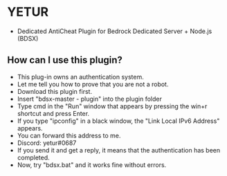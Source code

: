 # YETUR
- Dedicated AntiCheat Plugin for Bedrock Dedicated Server + Node.js (BDSX)

## How can I use this plugin?
- This plug-in owns an authentication system.
- Let me tell you how to prove that you are not a robot.
- Download this plugin first.
- Insert "bdsx-master - plugin" into the plugin folder
- Type cmd in the "Run" window that appears by pressing the win+r shortcut and press Enter.
- If you type "ipconfig" in a black window, the "Link Local IPv6 Address" appears.
- You can forward this address to me.
- Discord: yetur#0687
- If you send it and get a reply, it means that the authentication has been completed.
- Now, try "bdsx.bat" and it works fine without errors.
